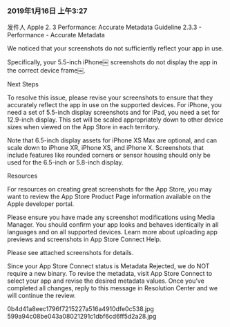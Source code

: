 ### 2019年1月16日 上午3:27
发件人 Apple
2. 3 Performance: Accurate Metadata
Guideline 2.3.3 - Performance - Accurate Metadata


We noticed that your screenshots do not sufficiently reflect your app in use.

Specifically, your 5.5-inch iPhone￼ screenshots do not display the app in the correct device frame￼.

Next Steps

To resolve this issue, please revise your screenshots to ensure that they accurately reflect the app in use on the supported devices. For iPhone, you need a set of 5.5-inch display screenshots and for iPad, you need a set for 12.9-inch display. This set will be scaled appropriately down to other device sizes when viewed on the App Store in each territory.

Note that 6.5-inch display assets for iPhone XS Max are optional, and can scale down to iPhone XR, iPhone XS, and iPhone X. Screenshots that include features like rounded corners or sensor housing should only be used for the 6.5-inch or 5.8-inch display.

Resources

For resources on creating great screenshots for the App Store, you may want to review the App Store Product Page information available on the Apple developer portal.

Please ensure you have made any screenshot modifications using Media Manager. You should confirm your app looks and behaves identically in all languages and on all supported devices. Learn more about uploading app previews and screenshots in App Store Connect Help.



Please see attached screenshots for details.

Since your App Store Connect status is Metadata Rejected, we do NOT require a new binary. To revise the metadata, visit App Store Connect to select your app and revise the desired metadata values. Once you’ve completed all changes, reply to this message in Resolution Center and we will continue the review.

0b4d41a8eec1796f7215227a516a4910dfe0c538.jpg
599a94c08be043a08021291c1dbf6cd6ff5d2a28.jpg
